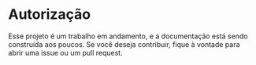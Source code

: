 # Autorização 

Esse projeto é um trabalho em andamento, e a documentação está sendo construída aos poucos. Se você deseja contribuir, fique à vontade para abrir uma issue ou um pull request.